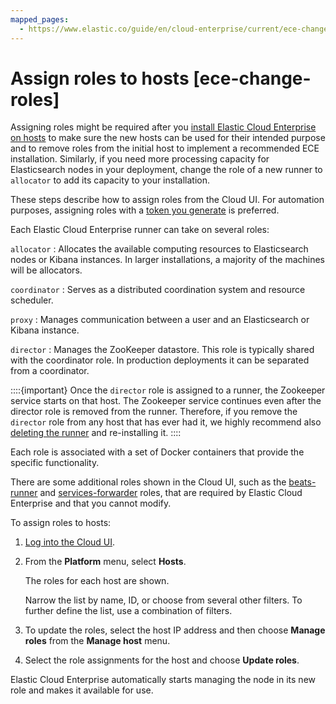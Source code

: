 ```yaml
---
mapped_pages:
  - https://www.elastic.co/guide/en/cloud-enterprise/current/ece-change-roles.html
---
```


# Assign roles to hosts [ece-change-roles]

Assigning roles might be required after you [install Elastic Cloud Enterprise on hosts](install.md) to make sure the new hosts can be used for their intended purpose and to remove roles from the initial host to implement a recommended ECE installation. Similarly, if you need more processing capacity for Elasticsearch nodes in your deployment, change the role of a new runner to `allocator` to add its capacity to your installation.

These steps describe how to assign roles from the Cloud UI. For automation purposes, assigning roles with a [token you generate](generate-roles-tokens.md) is preferred.

Each Elastic Cloud Enterprise runner can take on several roles:

`allocator`
:   Allocates the available computing resources to Elasticsearch nodes or Kibana instances. In larger installations, a majority of the machines will be allocators.

`coordinator`
:   Serves as a distributed coordination system and resource scheduler.

`proxy`
:   Manages communication between a user and an Elasticsearch or Kibana instance.

`director`
:   Manages the ZooKeeper datastore. This role is typically shared with the coordinator role. In production deployments it can be separated from a coordinator.

::::{important}
Once the `director` role is assigned to a runner, the Zookeeper service starts on that host. The Zookeeper service continues even after the  director role is removed from the runner. Therefore, if you remove the `director` role from any host that has ever had it, we highly recommend also [deleting the runner](../../maintenance/ece/delete-ece-hosts.md) and re-installing it.
::::


Each role is associated with a set of Docker containers that provide the specific functionality.

There are some additional roles shown in the Cloud UI, such as the [beats-runner](/reference/glossary/index.md#glossary-beats-runner) and [services-forwarder](/reference/glossary/index.md#glossary-services-forwarder) roles, that are required by Elastic Cloud Enterprise and that you cannot modify.

To assign roles to hosts:

1. [Log into the Cloud UI](log-into-cloud-ui.md).
2. From the **Platform** menu, select **Hosts**.

    The roles for each host are shown.

    Narrow the list by name, ID, or choose from several other filters. To further define the list, use a combination of filters.

3. To update the roles, select the host IP address and then choose **Manage roles** from the **Manage host** menu.
4. Select the role assignments for the host and choose **Update roles**.

Elastic Cloud Enterprise automatically starts managing the node in its new role and makes it available for use.


